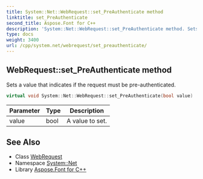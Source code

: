 ```yaml
---
title: System::Net::WebRequest::set_PreAuthenticate method
linktitle: set_PreAuthenticate
second_title: Aspose.Font for C++
description: 'System::Net::WebRequest::set_PreAuthenticate method. Sets a value that indicates if the request must be pre-authenticated in C++.'
type: docs
weight: 3400
url: /cpp/system.net/webrequest/set_preauthenticate/
---
```

## WebRequest::set_PreAuthenticate method


Sets a value that indicates if the request must be pre-authenticated.

```cpp
virtual void System::Net::WebRequest::set_PreAuthenticate(bool value)
```


| Parameter | Type | Description |
| --- | --- | --- |
| value | bool | A value to set. |

## See Also

* Class [WebRequest](../)
* Namespace [System::Net](../../)
* Library [Aspose.Font for C++](../../../)
